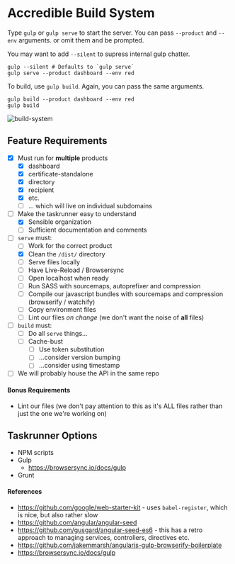 # Accredible Build System

Type `gulp` or `gulp serve` to start the server. You can pass `--product` and `--env` arguments. or omit them and be prompted.

You may want to add `--silent` to supress internal gulp chatter.

```shell
gulp --silent # Defaults to `gulp serve`
gulp serve --product dashboard --env red
```

To build, use `gulp build`. Again, you can pass the same arguments.

```shell
gulp build --product dashboard --env red
gulp build
```

![build-system](https://user-images.githubusercontent.com/46879/29873216-7976ba40-8d8a-11e7-8ab6-fc63882a597d.gif)

## Feature Requirements

* [x] Must run for **multiple** products
    * [x] dashboard
    * [x] certificate-standalone
    * [x] directory
    * [x] recipient
    * [x] etc.
    * [ ] ... which will live on individual subdomains
* [ ] Make the taskrunner easy to understand
    * [x] Sensible organization
    * [ ] Sufficient documentation and comments
* [ ] `serve` must:
    * [ ] Work for the correct product
    * [x] Clean the `/dist/` directory
    * [ ] Serve files locally
    * [ ] Have Live-Reload / Browsersync
    * [ ] Open localhost when ready
    * [ ] Run SASS with sourcemaps, autoprefixer and compression
    * [ ] Compile our javascript bundles with sourcemaps and compression (browserify / watchify)
    * [ ] Copy environment files
    * [ ] Lint our files _on change_ (we don't want the noise of **all** files)
* [ ] `build` must:
    * [ ] Do all `serve` things...
    * [ ] Cache-bust
        * [ ] Use token substitution
        * [ ] ...consider version bumping
        * [ ] ...consider using timestamp
* [ ] We will probably house the API in the same repo

#### Bonus Requirements

* Lint our files (we don't pay attention to this as it's ALL files rather than just the one we're working on)

## Taskrunner Options

* NPM scripts
* Gulp
    * https://browsersync.io/docs/gulp
* Grunt

#### References

* https://github.com/google/web-starter-kit - uses `babel-register`, which is nice, but also rather slow
* https://github.com/angular/angular-seed
* https://github.com/gusgard/angular-seed-es6 - this has a retro approach to managing services, controllers, directives etc.
* https://github.com/jakemmarsh/angularjs-gulp-browserify-boilerplate
* https://browsersync.io/docs/gulp
